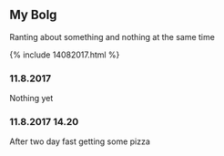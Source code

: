 ## My Bolg

Ranting about something and nothing at the same time

{% include 14082017.html %}

### 11.8.2017

Nothing yet

### 11.8.2017 14.20

After two day fast getting some pizza
